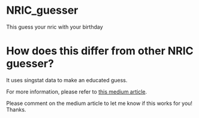 # NRIC_guesser
This guess your nric with your birthday


# How does this differ from other NRIC guesser?
It uses singstat data to make an educated guess.

For more information, please refer to [this medium article](https://medium.com/@achinkhang97.sg/why-is-the-collection-of-the-last-4-characters-of-nric-still-not-safe-9f2cd4d1b72e).

Please comment on the medium article to let me know if this works for you! Thanks.
